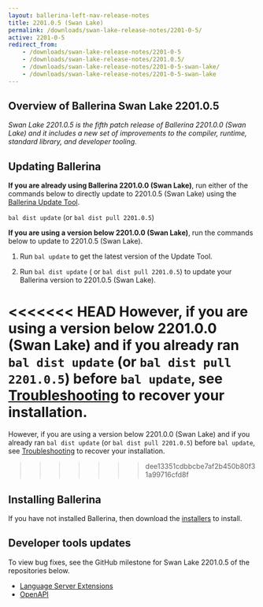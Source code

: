 ```yaml
---
layout: ballerina-left-nav-release-notes
title: 2201.0.5 (Swan Lake) 
permalink: /downloads/swan-lake-release-notes/2201-0-5/
active: 2201-0-5
redirect_from: 
    - /downloads/swan-lake-release-notes/2201-0-5
    - /downloads/swan-lake-release-notes/2201.0.5/
    - /downloads/swan-lake-release-notes/2201-0-5-swan-lake/
    - /downloads/swan-lake-release-notes/2201-0-5-swan-lake
---
```


## Overview of Ballerina Swan Lake 2201.0.5

<em>Swan Lake 2201.0.5 is the fifth patch release of Ballerina 2201.0.0 (Swan Lake) and it includes a new set of improvements to the compiler, runtime, standard library, and developer tooling.</em> 

## Updating Ballerina

**If you are already using Ballerina 2201.0.0 (Swan Lake)**, run either of the commands below to directly update to 2201.0.5 (Swan Lake) using the [Ballerina Update Tool](/learn/cli-documentation/update-tool/).

`bal dist update` (or `bal dist pull 2201.0.5`)

**If you are using a version below 2201.0.0 (Swan Lake)**, run the commands below to update to 2201.0.5 (Swan Lake).

1. Run `bal update` to get the latest version of the Update Tool.

2. Run `bal dist update` ( or `bal dist pull 2201.0.5`) to update your Ballerina version to 2201.0.5 (Swan Lake).

<<<<<<< HEAD
However, if you are using a version below 2201.0.0 (Swan Lake) and if you already ran `bal dist update` (or `bal dist pull 2201.0.5`) before `bal update`, see [Troubleshooting](/downloads/swan-lake-release-notes/2201-0-0-swan-lake/#troubleshooting) to recover your installation.
=======
However, if you are using a version below 2201.0.0 (Swan Lake) and if you already ran `bal dist update` (or `bal dist pull 2201.0.5`) before `bal update`, see [Troubleshooting](/downloads/swan-lake-release-notes/swan-lake-2201.0.0/#troubleshooting) to recover your installation.
>>>>>>> dee13351cdbbcbe7af2b450b80f31a99716cfd8f

## Installing Ballerina

If you have not installed Ballerina, then download the [installers](/downloads/#swanlake) to install.

## Developer tools updates

To view bug fixes, see the GitHub milestone for Swan Lake 2201.0.5 of the repositories below.

- [Language Server Extensions](https://github.com/ballerina-platform/ballerina-lang/issues?q=is%3Aissue+label%3ATeam%2FLanguageServer%2FExtensions+label%3AType%2FBug+is%3Aclosed+milestone%3A2201.0.5)
- [OpenAPI](https://github.com/ballerina-platform/openapi-tools/issues?q=is%3Aissue+milestone%3A%22Swan+Lake+2201.0.5%22+is%3Aclosed+label%3AType%2FBug)

<!-- <style>.cGitButtonContainer, .cBallerinaTocContainer {display:none;}</style> -->
